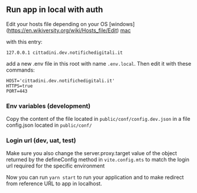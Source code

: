 ## Run app in local with auth

Edit your hosts file depending on your OS [windows] (https://en.wikiversity.org/wiki/Hosts_file/Edit) [mac](https://osxdaily.com/2012/08/07/edit-hosts-file-mac-os-x/)

with this entry:

`127.0.0.1 cittadini.dev.notifichedigitali.it`

add a new .env file in this root with name `.env.local`. Then edit it with these commands:

```
HOST='cittadini.dev.notifichedigitali.it'
HTTPS=true
PORT=443
```

### Env variables (development)

Copy the content of the file located in `public/conf/config.dev.json` in a file config.json located in `public/conf/`

### Login url (dev, uat, test)

Make sure you also change the server.proxy.target value of the object returned by the defineConfig method in `vite.config.mts` to match the login url required for the specific environment

Now you can run `yarn start` to run your application and to make redirect from reference URL to app in localhost.
